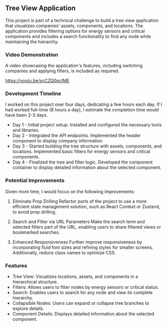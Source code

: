 ## Tree View Application

This project is part of a technical challenge to build a tree view application that visualizes companies' assets, components, and locations. The application provides filtering options for energy sensors and critical components and includes a search functionality to find any node while maintaining the hierarchy.

### Video Demonstration

A video showcasing the application's features, including switching companies and applying filters, is included as required.

https://youtu.be/scCZQ0pcIME

### Development Timeline

I worked on this project over four days, dedicating a few hours each day. If I had worked full-time (8 hours a day), I estimate the completion time would have been 2-3 days.

- Day 1 -
  Initial project setup.
  Installed and configured the necessary tools and libraries.
- Day 2 -
  Integrated the API endpoints.
  Implemented the header component to display company information.
- Day 3 -
  Started building the tree structure with assets, components, and locations.
  Implemented basic filters for energy sensors and critical components.
- Day 4 -
  Finalized the tree and filter logic.
  Developed the component container to display detailed information about the selected component.

### Potential Improvements

Given more time, I would focus on the following improvements:

1. Eliminate Prop Drilling
   Refactor parts of the project to use a more efficient state management solution, such as React Context or Zustand, to avoid prop drilling.

2. Search and Filter via URL Parameters
   Make the search term and selected filters part of the URL, enabling users to share filtered views or bookmarked searches.

3. Enhanced Responsiveness
   Further improve responsiveness by incorporating fluid font sizes and refining styles for smaller screens. Additionally, reduce class names to optimize CSS.

### Features

- Tree View: Visualizes locations, assets, and components in a hierarchical structure.
- Filters: Allows users to filter nodes by energy sensors or critical status.
- Search: Enables users to search for any node and view its complete hierarchy.
- Collapsible Nodes: Users can expand or collapse tree branches to explore details.
- Component Details: Displays detailed information about the selected component.

